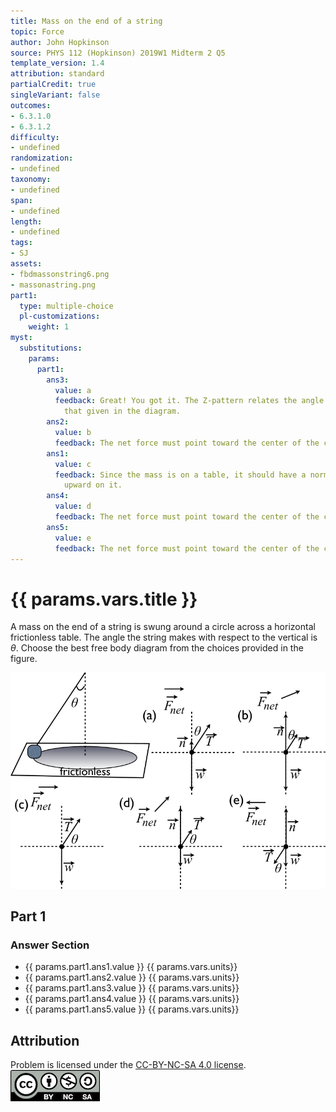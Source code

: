 ```yaml
---
title: Mass on the end of a string
topic: Force
author: John Hopkinson
source: PHYS 112 (Hopkinson) 2019W1 Midterm 2 Q5
template_version: 1.4
attribution: standard
partialCredit: true
singleVariant: false
outcomes:
- 6.3.1.0
- 6.3.1.2
difficulty:
- undefined
randomization:
- undefined
taxonomy:
- undefined
span:
- undefined
length:
- undefined
tags:
- SJ
assets:
- fbdmassonstring6.png
- massonastring.png
part1:
  type: multiple-choice
  pl-customizations:
    weight: 1
myst:
  substitutions:
    params:
      part1:
        ans3:
          value: a
          feedback: Great! You got it. The Z-pattern relates the angle theta(θ)to
            that given in the diagram.
        ans2:
          value: b
          feedback: The net force must point toward the center of the circle.
        ans1:
          value: c
          feedback: Since the mass is on a table, it should have a normal force acting
            upward on it.
        ans4:
          value: d
          feedback: The net force must point toward the center of the circle.
        ans5:
          value: e
          feedback: The net force must point toward the center of the circle.
---
```

# {{ params.vars.title }}
A mass on the end of a string is swung around a circle across a horizontal frictionless table. The angle the string makes with respect to the vertical is $\theta$. Choose the best free body diagram from the choices provided in the figure.

<img src="fbdmassonstring6.png">

## Part 1

### Answer Section

- {{ params.part1.ans1.value }} {{ params.vars.units}}
- {{ params.part1.ans2.value }} {{ params.vars.units}}
- {{ params.part1.ans3.value }} {{ params.vars.units}}
- {{ params.part1.ans4.value }} {{ params.vars.units}}
- {{ params.part1.ans5.value }} {{ params.vars.units}}

## Attribution

Problem is licensed under the [CC-BY-NC-SA 4.0 license](https://creativecommons.org/licenses/by-nc-sa/4.0/).<br> ![The Creative Commons 4.0 license requiring attribution-BY, non-commercial-NC, and share-alike-SA license.](https://raw.githubusercontent.com/firasm/bits/master/by-nc-sa.png)